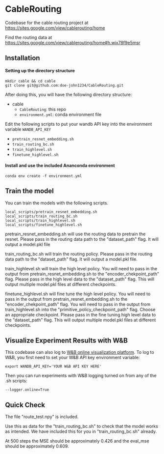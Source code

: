 # CableRouting
Codebase for the cable routing project at https://sites.google.com/view/cablerouting/home

Find the routing data at https://sites.google.com/view/cablerouting/home#h.wix78f9e5msr

## Installation

#### Setting up the directory structure
```shell
mkdir cable && cd cable
git clone git@github.com:doe-john1234/CableRouting.git
```

After doing this, you will have the following directory structure:
* cable
    * `CableRouting`: this repo
    * `environment.yml`: conda environment file


Edit the following scripts to put your wandb API key into the environment variable `WANDB_API_KEY`
* `pretrain_resnet_embedding.sh`
* `train_routing_bc.sh`
* `train_highlevel.sh`
* `finetune_highlevel.sh`


#### Install and use the included Ananconda environment
```shell
conda env create -f environment.yml
```


## Train the model
You can train the models with the following scripts.
```shell
local_scripts/pretrain_resnet_embedding.sh
local_scripts/train_routing_bc.sh
local_scripts/train_highlevel.sh
local_scripts/finetune_highlevel.sh
```

pretrain_resnet_embedding.sh will use the routing data to pretrain the resnet. Please pass in the routing data path to the "dataset_path" flag. It will output a model.pkl file

train_routing_bc.sh will train the routing policy. Please pass in the routing data path to the "dataset_path" flag. It will output a model.pkl file.

train_highlevel.sh will train the high level policy. You will need to pass in the output from pretrain_resnet_embedding.sh to the "encoder_chekpoint_path" flag. Please pass in the high level data to the "dataset_path" flag. This will output multiple model.pkl files at different checkpoints.

finetune_highlevel.sh will fine tune the high level policy. You will need to pass in the output from pretrain_resnet_embedding.sh to the "encoder_chekpoint_path" flag. You will need to pass in the output from train_highlevel.sh into the "primitive_policy_checkpoint_path" flag. Choose an appropriate checkpoint. Please pass in the fine tuning high level data to the "dataset_path" flag. This will output multiple model.pkl files at different checkpoints.

## Visualize Experiment Results with W&B
This codebase can also log to [W&B online visualization platform](https://wandb.ai/site).
To log to W&B, you first need to set your W&B API key environment variable:
```shell
export WANDB_API_KEY='YOUR W&B API KEY HERE'
```
Then you can run experiments with W&B logging turned on from any of the .sh scripts:
```shell
--logger.online=True
```

## Quick Check

The file "route_test.npy" is included.

Use this as data for the "train_routing_bc.sh" to check that the model works as intended. We have included this for you in "train_routing_bc.sh" already.

At 500 steps the MSE should be approximately 0.426 and the eval_mse should be approximately 0.609.
